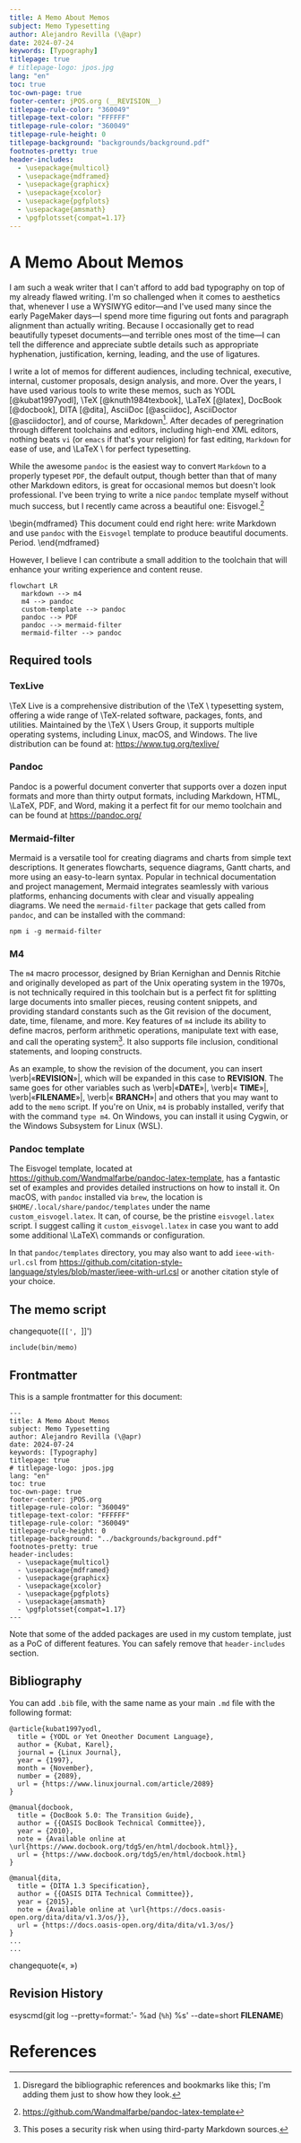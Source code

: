 ```yaml
---
title: A Memo About Memos
subject: Memo Typesetting
author: Alejandro Revilla (\@apr)
date: 2024-07-24
keywords: [Typography]
titlepage: true
# titlepage-logo: jpos.jpg
lang: "en"
toc: true
toc-own-page: true
footer-center: jPOS.org (__REVISION__)
titlepage-rule-color: "360049"
titlepage-text-color: "FFFFFF"
titlepage-rule-color: "360049"
titlepage-rule-height: 0
titlepage-background: "backgrounds/background.pdf"
footnotes-pretty: true
header-includes:
  - \usepackage{multicol}
  - \usepackage{mdframed}
  - \usepackage{graphicx}
  - \usepackage{xcolor}
  - \usepackage{pgfplots}
  - \usepackage{amsmath}
  - \pgfplotsset{compat=1.17}
---
```


# A Memo About Memos

I am such a weak writer that I can't afford to add bad typography on top of my already flawed writing. I'm so challenged when it comes to aesthetics that, whenever I use a WYSIWYG editor—and I've used many since the early PageMaker days—I spend more time figuring out fonts and paragraph alignment than actually writing. Because I occasionally get to read beautifully typeset documents—and terrible ones most of the time—I can tell the difference and appreciate subtle details such as appropriate hyphenation, justification, kerning, leading, and the use of ligatures.

I write a lot of memos for different audiences, including technical, executive, internal, customer proposals, design analysis, and more. Over the years, I have used various tools to write these memos, such as YODL [@kubat1997yodl], \TeX [@knuth1984texbook], \LaTeX [@latex], DocBook [@docbook], DITA [@dita], AsciiDoc [@asciidoc], AsciiDoctor [@asciidoctor], and of course, Markdown[^1]. After decades of peregrination through different toolchains and editors, including high-end XML editors, nothing beats `vi` (or `emacs` if that's your religion) for fast editing, `Markdown` for ease of use, and \LaTeX \ for perfect typesetting.

While the awesome `pandoc` is the easiest way to convert `Markdown` to a properly typeset `PDF`, the default output, though better than that of many other Markdown editors, is great for occasional memos but doesn't look professional. I've been trying to write a nice `pandoc` template myself without much success, but I recently came across a beautiful one: Eisvogel.[^2]

\begin{mdframed}
This document could end right here: write Markdown and use `pandoc` with the `Eisvogel` template to produce beautiful documents. Period.
\end{mdframed}

However, I believe I can contribute a small addition to the toolchain that will enhance your writing experience and content reuse.

```mermaid
flowchart LR
   markdown --> m4
   m4 --> pandoc
   custom-template --> pandoc
   pandoc --> PDF
   pandoc --> mermaid-filter
   mermaid-filter --> pandoc

```

## Required tools

###  TexLive

\TeX Live is a comprehensive distribution of the \TeX \ typesetting system, offering a wide range of \TeX-related software, packages, fonts, and utilities. Maintained by the \TeX \ Users Group, it supports multiple operating systems, including Linux, macOS, and Windows. The live distribution can be found at:  https://www.tug.org/texlive/

### Pandoc

Pandoc is a powerful document converter that supports over a dozen input formats and more than thirty output formats, including Markdown, HTML, \LaTeX, PDF, and Word, making it a perfect fit for our memo toolchain and can be found at https://pandoc.org/

### Mermaid-filter

Mermaid is a versatile tool for creating diagrams and charts from simple text descriptions. It generates flowcharts, sequence diagrams, Gantt charts, and more using an easy-to-learn syntax. Popular in technical documentation and project management, Mermaid integrates seamlessly with various platforms, enhancing documents with clear and visually appealing diagrams. We need the `mermaid-filter` package that gets called from `pandoc`, and can be installed with the command:

`npm i -g mermaid-filter`

### M4

The `m4` macro processor, designed by Brian Kernighan and Dennis Ritchie and originally developed as part of the Unix operating system in the 1970s, is not technically required in this toolchain but is a perfect fit for splitting large documents into smaller pieces, reusing content snippets, and providing standard constants such as the Git revision of the document, date, time, filename, and more. Key features of `m4` include its ability to define macros, perform arithmetic operations, manipulate text with ease, and call the operating system[^3]. It also supports file inclusion, conditional statements, and looping constructs.

As an example, to show the revision of the document, you can insert \verb|«__REVISION__»|, which will be expanded in this case to __REVISION__. The same goes for other variables such as  \verb|«__DATE__»|,  \verb|« __TIME__»|, \verb|«__FILENAME__»|, \verb|« __BRANCH__»| and others that you may want to add to the `memo` script. If you're on Unix, `m4` is probably installed, verify that with the command `type m4`. On Windows, you can install it using Cygwin, or  the Windows Subsystem for Linux (WSL).

### Pandoc template

The Eisvogel template, located at https://github.com/Wandmalfarbe/pandoc-latex-template, has a fantastic set of examples and provides detailed instructions on how to install it. On macOS, with `pandoc` installed via `brew`, the location is `$HOME/.local/share/pandoc/templates` under the name `custom_eisvogel.latex`. It can, of course, be the pristine `eisvogel.latex` script. I suggest calling it `custom_eisvogel.latex` in case you want to add some additional \LaTeX\ commands or configuration.

In that `pandoc/templates` directory, you may also want to add `ieee-with-url.csl` from https://github.com/citation-style-language/styles/blob/master/ieee-with-url.csl or another citation style of your choice.

## The memo script



changequote(`[[', `]]')

```
include(bin/memo)
```

## Frontmatter

This is a sample frontmatter for this document:

```
---
title: A Memo About Memos
subject: Memo Typesetting
author: Alejandro Revilla (\@apr)
date: 2024-07-24
keywords: [Typography]
titlepage: true
# titlepage-logo: jpos.jpg
lang: "en"
toc: true
toc-own-page: true
footer-center: jPOS.org
titlepage-rule-color: "360049"
titlepage-text-color: "FFFFFF"
titlepage-rule-color: "360049"
titlepage-rule-height: 0
titlepage-background: "../backgrounds/background.pdf"
footnotes-pretty: true
header-includes:
  - \usepackage{multicol}
  - \usepackage{mdframed}
  - \usepackage{graphicx}
  - \usepackage{xcolor}
  - \usepackage{pgfplots}
  - \usepackage{amsmath}
  - \pgfplotsset{compat=1.17}
---
```

Note that some of the added packages are used in my custom template, just as a PoC of different features. You can safely remove that `header-includes` section.

## Bibliography

You can add `.bib` file, with the same name as your main `.md` file with the following format:

```
@article{kubat1997yodl,
  title = {YODL or Yet Oneother Document Language},
  author = {Kubat, Karel},
  journal = {Linux Journal},
  year = {1997},
  month = {November},
  number = {2089},
  url = {https://www.linuxjournal.com/article/2089}
}

@manual{docbook,
  title = {DocBook 5.0: The Transition Guide},
  author = {{OASIS DocBook Technical Committee}},
  year = {2010},
  note = {Available online at \url{https://www.docbook.org/tdg5/en/html/docbook.html}},
  url = {https://www.docbook.org/tdg5/en/html/docbook.html}
}

@manual{dita,
  title = {DITA 1.3 Specification},
  author = {{OASIS DITA Technical Committee}},
  year = {2015},
  note = {Available online at \url{https://docs.oasis-open.org/dita/dita/v1.3/os/}},
  url = {https://docs.oasis-open.org/dita/dita/v1.3/os/}
}
...
...
```
changequote(«, »)

## Revision History

esyscmd(git log --pretty=format:'- %ad (`%h`) %s' --date=short __FILENAME__)

[^1]: Disregard the bibliographic references and bookmarks like this; I'm adding them just to show how they look.
[^2]:  https://github.com/Wandmalfarbe/pandoc-latex-template
[^3]:  This poses a security risk when using third-party Markdown sources.

# References

